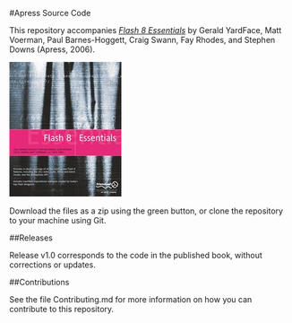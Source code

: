 #Apress Source Code

This repository accompanies [*Flash 8 Essentials*](http://www.apress.com/9781590595329) by Gerald YardFace, Matt Voerman, Paul Barnes-Hoggett, Craig Swann, Fay Rhodes, and Stephen Downs (Apress, 2006).

![Cover image](9781590595329.jpg)

Download the files as a zip using the green button, or clone the repository to your machine using Git.

##Releases

Release v1.0 corresponds to the code in the published book, without corrections or updates.

##Contributions

See the file Contributing.md for more information on how you can contribute to this repository.
